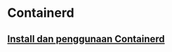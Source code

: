 # Containerd

## **[Install dan penggunaan Containerd](https://github.com/abdullahaman185610040/containerd_linux/blob/main/containerd.md)**
